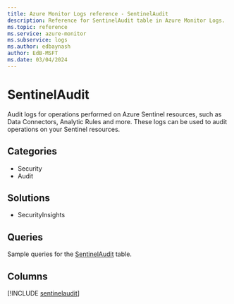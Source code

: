 ```yaml
---
title: Azure Monitor Logs reference - SentinelAudit
description: Reference for SentinelAudit table in Azure Monitor Logs.
ms.topic: reference
ms.service: azure-monitor
ms.subservice: logs
ms.author: edbaynash
author: EdB-MSFT
ms.date: 03/04/2024
---
```


# SentinelAudit

Audit logs for operations performed on Azure Sentinel resources, such as Data Connectors, Analytic Rules and more. These logs can be used to audit operations on your Sentinel resources.


## Categories

- Security
- Audit

## Solutions

- SecurityInsights

## Queries

 Sample queries for the [SentinelAudit](/azure/azure-monitor/reference/queries/sentinelaudit) table.


## Columns
  
[!INCLUDE [sentinelaudit](.././tables/includes/sentinelaudit-include.md)]
